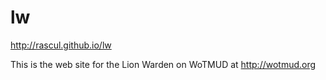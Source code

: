 lw
==

http://rascul.github.io/lw

This is the web site for the Lion Warden on WoTMUD at http://wotmud.org

